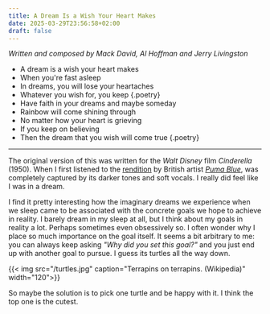 ```yaml
---
title: A Dream Is a Wish Your Heart Makes
date: 2025-03-29T23:56:58+02:00
draft: false
---
```


*Written and composed by Mack David, Al Hoffman and Jerry Livingston*

- A dream is a wish your heart makes
- When you're fast asleep
- In dreams, you will lose your heartaches
- Whatever you wish for, you keep
{.poetry}
- Have faith in your dreams and maybe someday
- Rainbow will come shining through
- No matter how your heart is grieving
- If you keep on believing
- Then the dream that you wish will come true
{.poetry}

---

The original version of this was written for the *Walt Disney* film *Cinderella* (1950). When I first listened to the [rendition](https://open.spotify.com/track/72mgfo7SWxWi4kmUTuhLPB?si=b7a3a9d5b7fe4a8d) by British artist [*Puma Blue*](https://www.instagram.com/pumablue/?hl=en), was completely captured by its darker tones and soft vocals. I really did feel like I was in a dream.

I find it pretty interesting how the imaginary dreams we experience when we sleep came to be associated with the concrete goals we hope to achieve in reality. I barely dream in my sleep at all, but I think about my goals in reality a lot. Perhaps sometimes even obsessively so. I often wonder why I place so much importance on the goal itself. It seems a bit arbitrary to me: you can always keep asking *"Why did you set this goal?"* and you just end up with another goal to pursue. I guess its turtles all the way down.

{{< img src="/turtles.jpg" caption="Terrapins on terrapins. (Wikipedia)" width="120">}}

So maybe the solution is to pick one turtle and be happy with it. I think the top one is the cutest.




